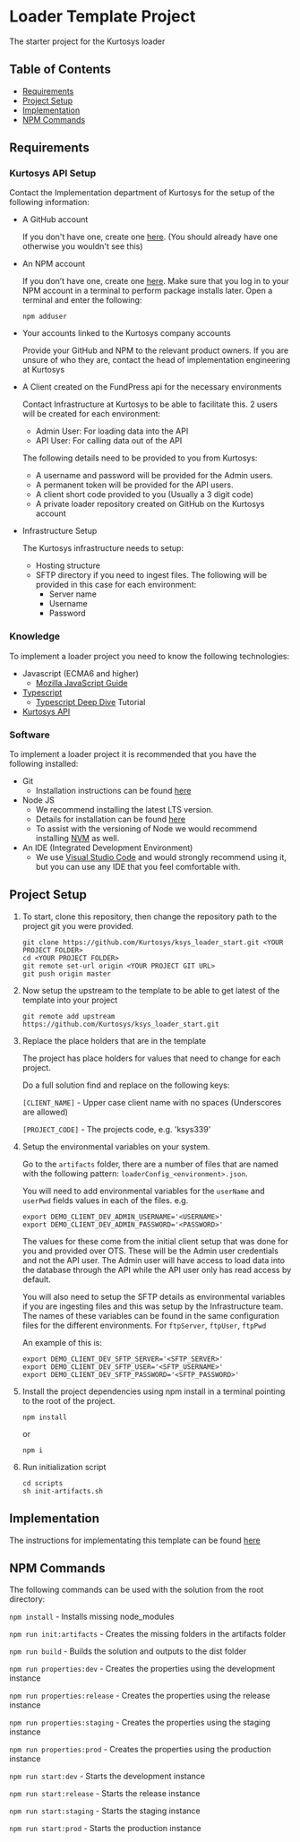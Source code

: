 # Loader Template Project
The starter project for the Kurtosys loader


Table of Contents
-----------------

* [Requirements](#requirements)
* [Project Setup](#project-setup)
* [Implementation](#implementation)
* [NPM Commands](#npm-commands)


Requirements
------------

### Kurtosys API Setup
Contact the Implementation department of Kurtosys for the setup of the following information:

* A GitHub account

	If you don't have one, create one [here](https://github.com/). (You should already have one otherwise you wouldn't see this)

* An NPM account
	
	If you don’t have one, create one [here](https://www.npmjs.com/). Make sure that you log in to your NPM account in a terminal to perform package installs later. Open a terminal and enter the following:
	```
	npm adduser
	```
* Your accounts linked to the Kurtosys company accounts

	Provide your GitHub and NPM to the relevant product owners. If you are unsure of who they are, contact the head of implementation engineering at Kurtosys
* A Client created on the FundPress api for the necessary environments
	
	Contact Infrastructure at Kurtosys to be able to facilitate this.
	2 users will be created for each environment:

	* Admin User: For loading data into the API
	* API User: For calling data out of the API

	The following details need to be provided to you from Kurtosys:
	* A username and password will be provided for the Admin users. 
	* A permanent token will be provided for the API users.
	* A client short code provided to you (Usually a 3 digit code)
	* A private loader repository created on GitHub on the Kurtosys account
* Infrastructure Setup
	
	The Kurtosys infrastructure needs to setup:
	* Hosting structure 
	* SFTP directory if you need to ingest files. The following will be provided in this case for each environment:
		* Server name
		* Username
		* Password
		 


### Knowledge
To implement a loader project you need to know the following technologies:
* Javascript (ECMA6 and higher) 
	* [Mozilla JavaScript Guide](https://developer.mozilla.org/en-US/docs/Web/JavaScript/Guide)
* [Typescript](https://www.typescriptlang.org/) 
	* [Typescript Deep Dive](https://basarat.gitbooks.io/typescript/) Tutorial 	
* [Kurtosys API](https://www.kurtosys.com/api/)

### Software 
To implement a loader project it is recommended that you have the following installed:
* Git
	* Installation instructions can be found [here](https://git-scm.com/downloads)
* Node JS
	* We recommend installing the latest LTS version.
	* Details for installation can be found [here](https://nodejs.org/)
	* To assist with the versioning of Node we would recommend installing [NVM](https://github.com/creationix/nvm) as well.
* An IDE (Integrated Development Environment)
	* We use [Visual Studio Code](https://code.visualstudio.com/) and would strongly recommend using it, but you can use any IDE that you feel comfortable with.

Project Setup
-------------

1. To start, clone this repository, then change the repository path to the project git you were provided. 

	```
	git clone https://github.com/Kurtosys/ksys_loader_start.git <YOUR PROJECT FOLDER>
	cd <YOUR PROJECT FOLDER>
	git remote set-url origin <YOUR PROJECT GIT URL>
	git push origin master
	```

2. Now setup the upstream to the template to be able to get latest of the template into your project

	```
	git remote add upstream https://github.com/Kurtosys/ksys_loader_start.git
	``` 

3. Replace the place holders that are in the template

	The project has place holders for values that need to change for each project.

	Do a full solution find and replace on the following keys:

	`[CLIENT_NAME]` - Upper case client name with no spaces (Underscores are allowed)

	`[PROJECT_CODE]` - The projects code, e.g. 'ksys339'

4. Setup the environmental variables on your system. 

	Go to the `artifacts` folder, there are a number of files that are named with the following pattern: `loaderConfig_<environment>.json`. 

	You will need to add environmental variables for the ```userName``` and ```userPwd``` fields values in each of the files. e.g.
	```
	export DEMO_CLIENT_DEV_ADMIN_USERNAME='<USERNAME>'
	export DEMO_CLIENT_DEV_ADMIN_PASSWORD='<PASSWORD>'
	```
	The values for these come from the initial client setup that was done for you and provided over OTS. These will be the Admin user credentials and not the API user. The Admin user will have access to load data into the database through the API while the API user only has read access by default.

	You will also need to setup the SFTP details as environmental variables if you are ingesting files and this was setup by the Infrastructure team. The names of these variables can be found in the same configuration files for the different environments. For ```ftpServer```, ```ftpUser```, ```ftpPwd```

	An example of this is:
	```
	export DEMO_CLIENT_DEV_SFTP_SERVER='<SFTP_SERVER>'
	export DEMO_CLIENT_DEV_SFTP_USER='<SFTP_USERNAME>'
	export DEMO_CLIENT_DEV_SFTP_PASSWORD='<SFTP_PASSWORD>'
	```

5. Install the project dependencies using npm install in a terminal pointing to the root of the project.
	```
	npm install
	```
	or 
	```
	npm i
	```
6. Run initialization script
   ```
   cd scripts
   sh init-artifacts.sh
   ```

Implementation
--------------
The instructions for implementating this template can be found [here](./docs/IMPLEMENTATION.md)

NPM Commands
------------
The following commands can be used with the solution from the root directory:

`npm install` - Installs missing node_modules

`npm run init:artifacts` - Creates the missing folders in the artifacts folder

`npm run build` - Builds the solution and outputs to the dist folder

`npm run properties:dev` - Creates the properties using the development instance

`npm run properties:release` - Creates the properties using the release instance

`npm run properties:staging` - Creates the properties using the staging instance

`npm run properties:prod` - Creates the properties using the production instance

`npm run start:dev` - Starts the development instance

`npm run start:release` - Starts the release instance

`npm run start:staging` - Starts the staging instance

`npm run start:prod` - Starts the production instance


  
